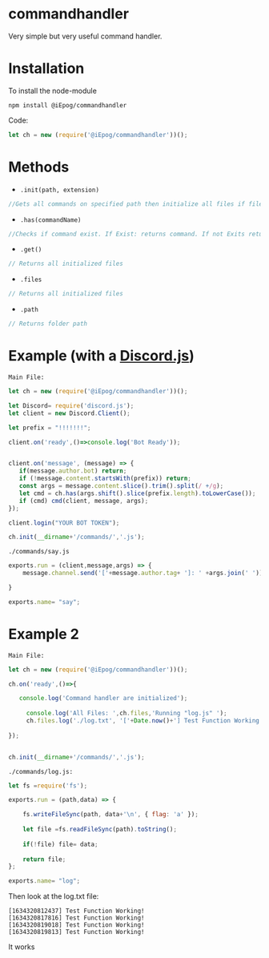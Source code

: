 # commandhandler
Very simple but very useful command handler. 

<h1>Installation</h1>

To install the node-module

``
npm install @iEpog/commandhandler
``

Code:
```js
let ch = new (require('@iEpog/commandhandler'))();
```

<h1>Methods</h1>

 - `.init(path, extension)`
 ```js 
//Gets all commands on specified path then initialize all files if file extension correct 
```
 - `.has(commandName)`
 ```js 
 //Checks if command exist. If Exist: returns command. If not Exits returns false
 ```
 - `.get()`
  ```js 
 // Returns all initialized files
 ```
 - `.files`
 ```js 
 // Returns all initialized files
 ```
 - `.path` 
 ```js 
 // Returns folder path
 ```
 
<h1>Example (with a <a href="https://discord.js.org/">Discord.js</a>) </h1>

``Main File:``

```js
let ch = new (require('@iEpog/commandhandler'))();

let Discord= require('discord.js');
let client = new Discord.Client();

let prefix = "!!!!!!!";

client.on('ready',()=>console.log('Bot Ready'));


client.on('message', (message) => {
   if(message.author.bot) return;
   if (!message.content.startsWith(prefix)) return;
   const args = message.content.slice().trim().split(/ +/g);
   let cmd = ch.has(args.shift().slice(prefix.length).toLowerCase());
   if (cmd) cmd(client, message, args);
});

client.login("YOUR BOT TOKEN");

ch.init(__dirname+'/commands/','.js');
```

``./commands/say.js``

```js
exports.run = (client,message,args) => {
    message.channel.send('['+message.author.tag+ ']: ' +args.join(' '));

}

exports.name= "say"; 
```


<h1>Example 2</h1>

 ``Main File:``

~~~ js
let ch = new (require('@iEpog/commandhandler'))();

ch.on('ready',()=>{

   console.log('Command handler are initialized');
   
     console.log('All Files: ',ch.files,'Running "log.js" ');
     ch.files.log('./log.txt', '['+Date.now()+'] Test Function Working!');
     
});


ch.init(__dirname+'/commands/','.js');
~~~

 ``./commands/log.js:``

~~~ js
let fs =require('fs');

exports.run = (path,data) => {

    fs.writeFileSync(path, data+'\n', { flag: 'a' });
    
    let file =fs.readFileSync(path).toString();
    
    if(!file) file= data;
    
    return file;
};

exports.name= "log";
~~~

Then look at the log.txt file:
~~~
[1634320812437] Test Function Working!
[1634320817816] Test Function Working!
[1634320819018] Test Function Working!
[1634320819813] Test Function Working!
~~~
It works

